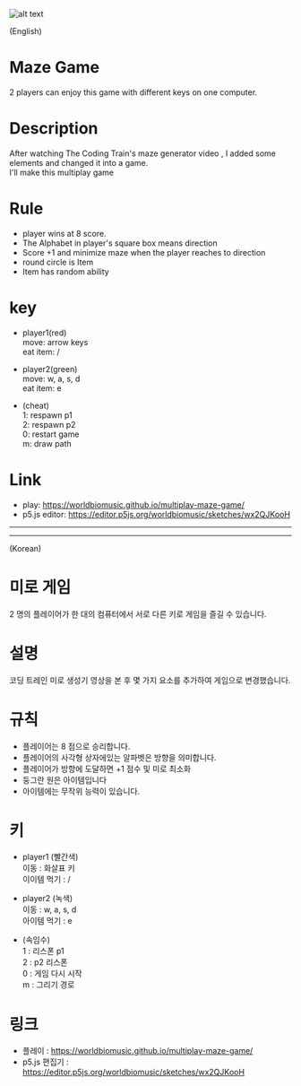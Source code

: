 ![alt text](https://github.com/worldbiomusic/multiplay-maze-game/blob/main/game_img.PNG)

(English)
# Maze Game
2 players can enjoy this game with different keys on one computer.

# Description
After watching The Coding Train's maze generator video , I added some elements and changed it into a game.<br>
I'll make this multiplay game

# Rule
- player wins at 8 score.
- The Alphabet in player's square box means direction
- Score +1 and minimize maze when the player reaches to direction
- round circle is Item
- Item has random ability

# key
- player1(red)<br>
move: arrow keys<br>
eat item: /

- player2(green)<br>
move: w, a, s, d<br>
eat item: e

- (cheat)<br>
1: respawn p1<br>
2: respawn p2<br>
0: restart game<br>
m: draw path

# Link
- play: https://worldbiomusic.github.io/multiplay-maze-game/
- p5.js editor: https://editor.p5js.org/worldbiomusic/sketches/wx2QJKooH

----------
------------

(Korean)
# 미로 게임
2 명의 플레이어가 한 대의 컴퓨터에서 서로 다른 키로 게임을 즐길 수 있습니다.

# 설명
코딩 트레인 미로 생성기 영상을 본 후 몇 가지 요소를 추가하여 게임으로 변경했습니다. <br>

# 규칙
- 플레이어는 8 점으로 승리합니다.
- 플레이어의 사각형 상자에있는 알파벳은 방향을 의미합니다.
- 플레이어가 방향에 도달하면 +1 점수 및 미로 최소화
- 둥그란 원은 아이템입니다
- 아이템에는 무작위 능력이 있습니다.

# 키
- player1 (빨간색) <br>
이동 : 화살표 키<br>
이이템 먹기 : /<br>

- player2 (녹색) <br>
이동 : w, a, s, d<br>
아이템 먹기 : e<br>

- (속임수) <br>
1 : 리스폰 p1 <br>
2 : p2 리스폰 <br>
0 : 게임 다시 시작 <br>
m : 그리기 경로


# 링크
- 플레이 : https://worldbiomusic.github.io/multiplay-maze-game/
- p5.js 편집기 : https://editor.p5js.org/worldbiomusic/sketches/wx2QJKooH
